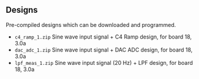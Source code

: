 ## Designs

Pre-compiled designs which can be downloaded and programmed.

 - `c4_ramp_1.zip` Sine wave input signal + C4 Ramp design, for board 18, 3.0a
 - `dac_adc_1.zip` Sine wave input signal + DAC ADC design, for board 18, 3.0a
 - `lpf_meas_1.zip` Sine wave input signal (20 Hz) + LPF design, for board 18, 3.0a